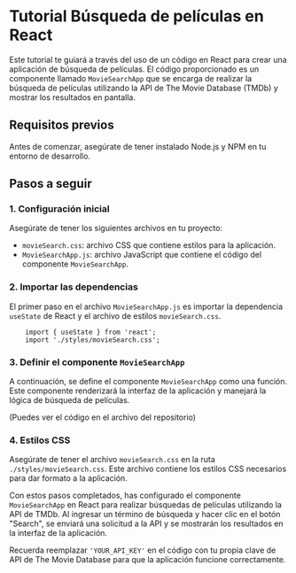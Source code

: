 
# Tutorial Búsqueda de películas en React

Este tutorial te guiará a través del uso de un código en React para crear una aplicación de búsqueda de películas. El código proporcionado es un componente llamado `MovieSearchApp` que se encarga de realizar la búsqueda de películas utilizando la API de The Movie Database (TMDb) y mostrar los resultados en pantalla.

## Requisitos previos

Antes de comenzar, asegúrate de tener instalado Node.js y NPM en tu entorno de desarrollo.

## Pasos a seguir

### 1. Configuración inicial

Asegúrate de tener los siguientes archivos en tu proyecto:

-   `movieSearch.css`: archivo CSS que contiene estilos para la aplicación.
-   `MovieSearchApp.js`: archivo JavaScript que contiene el código del componente `MovieSearchApp`.

### 2. Importar las dependencias

El primer paso en el archivo `MovieSearchApp.js` es importar la dependencia `useState` de React y el archivo de estilos `movieSearch.css`.

```
    import { useState } from 'react';
    import './styles/movieSearch.css';
```

### 3. Definir el componente `MovieSearchApp`

A continuación, se define el componente `MovieSearchApp` como una función. Este componente renderizará la interfaz de la aplicación y manejará la lógica de búsqueda de películas.

(Puedes ver el código en el archivo del repositorio)

### 4. Estilos CSS

Asegúrate de tener el archivo `movieSearch.css` en la ruta `./styles/movieSearch.css`. Este archivo contiene los estilos CSS necesarios para dar formato a la aplicación.

Con estos pasos completados, has configurado el componente `MovieSearchApp` en React para realizar búsquedas de películas utilizando la API de TMDb. Al ingresar un término de búsqueda y hacer clic en el botón "Search", se enviará una solicitud a la API y se mostrarán los resultados en la interfaz de la aplicación.

Recuerda reemplazar `'YOUR_API_KEY'` en el código con tu propia clave de API de The Movie Database para que la aplicación funcione correctamente.
